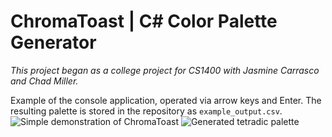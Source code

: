 # ChromaToast | C# Color Palette Generator

_This project began as a college project for CS1400 with Jasmine Carrasco and Chad Miller._

Example of the console application, operated via arrow keys and Enter. The resulting palette is stored in the repository as `example_output.csv`.
![Simple demonstration of ChromaToast](https://i.imgur.com/NpefxNH.gif)
![Generated tetradic palette](https://i.imgur.com/DyNVvNd.png)